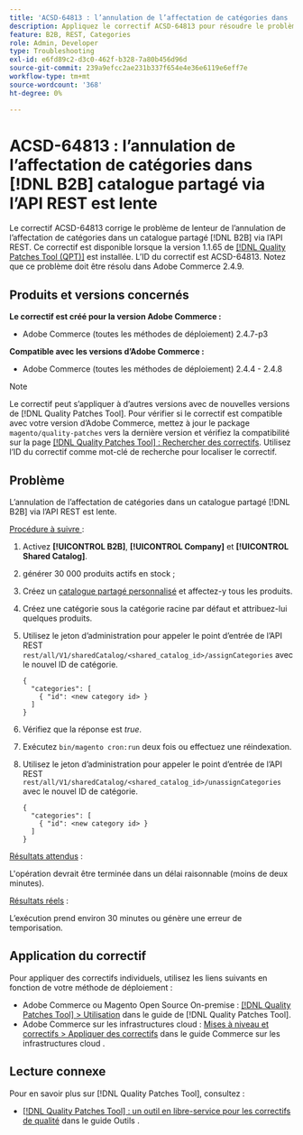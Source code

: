 ```yaml
---
title: 'ACSD-64813 : l’annulation de l’affectation de catégories dans  [!DNL B2B]  catalogue partagé via l’API REST est lente'
description: Appliquez le correctif ACSD-64813 pour résoudre le problème d’Adobe Commerce en raison duquel l’annulation de l’affectation de catégories dans un catalogue partagé  [!DNL B2B]  l’aide de l’API REST est lente.
feature: B2B, REST, Categories
role: Admin, Developer
type: Troubleshooting
exl-id: e6fd89c2-d3c0-462f-b328-7a80b456d96d
source-git-commit: 239a9efcc2ae231b337f654e4e36e6119e6eff7e
workflow-type: tm+mt
source-wordcount: '368'
ht-degree: 0%

---
```


# ACSD-64813 : l’annulation de l’affectation de catégories dans [!DNL B2B] catalogue partagé via l’API REST est lente

Le correctif ACSD-64813 corrige le problème de lenteur de l’annulation de l’affectation de catégories dans un catalogue partagé [!DNL B2B] via l’API REST. Ce correctif est disponible lorsque la version 1.1.65 de [[!DNL Quality Patches Tool (QPT)]](/help/tools/quality-patches-tool/quality-patches-tool-to-self-serve-quality-patches.md) est installée. L’ID du correctif est ACSD-64813. Notez que ce problème doit être résolu dans Adobe Commerce 2.4.9.

## Produits et versions concernés

**Le correctif est créé pour la version Adobe Commerce :**

* Adobe Commerce (toutes les méthodes de déploiement) 2.4.7-p3

**Compatible avec les versions d’Adobe Commerce :**

* Adobe Commerce (toutes les méthodes de déploiement) 2.4.4 - 2.4.8

>[!NOTE]
>
>Le correctif peut s’appliquer à d’autres versions avec de nouvelles versions de [!DNL Quality Patches Tool]. Pour vérifier si le correctif est compatible avec votre version d’Adobe Commerce, mettez à jour le package `magento/quality-patches` vers la dernière version et vérifiez la compatibilité sur la page [[!DNL Quality Patches Tool] : Rechercher des correctifs](https://experienceleague.adobe.com/tools/commerce-quality-patches/index.html). Utilisez l’ID du correctif comme mot-clé de recherche pour localiser le correctif.

## Problème

L’annulation de l’affectation de catégories dans un catalogue partagé [!DNL B2B] via l’API REST est lente.

<u>Procédure à suivre </u> :

1. Activez **[!UICONTROL B2B]**, **[!UICONTROL Company]** et **[!UICONTROL Shared Catalog]**.
1. générer 30 000 produits actifs en stock ;
1. Créez un [catalogue partagé personnalisé](https://experienceleague.adobe.com/en/docs/commerce-admin/b2b/shared-catalogs/catalog-shared#actions-controls) et affectez-y tous les produits.
1. Créez une catégorie sous la catégorie racine par défaut et attribuez-lui quelques produits.
1. Utilisez le jeton d’administration pour appeler le point d’entrée de l’API REST `rest/all/V1/sharedCatalog/<shared_catalog_id>/assignCategories` avec le nouvel ID de catégorie.

   ```
   {
     "categories": [
       { "id": <new category id> }
     ]
   }
   ```

1. Vérifiez que la réponse est *true*.
1. Exécutez `bin/magento cron:run` deux fois ou effectuez une réindexation.
1. Utilisez le jeton d’administration pour appeler le point d’entrée de l’API REST `rest/all/V1/sharedCatalog/<shared_catalog_id>/unassignCategories` avec le nouvel ID de catégorie.

   ```
   {
     "categories": [
       { "id": <new category id> }
     ]
   }
   ```

<u>Résultats attendus</u> :

L&#39;opération devrait être terminée dans un délai raisonnable (moins de deux minutes).

<u>Résultats réels</u> :

L’exécution prend environ 30 minutes ou génère une erreur de temporisation.

## Application du correctif

Pour appliquer des correctifs individuels, utilisez les liens suivants en fonction de votre méthode de déploiement :

* Adobe Commerce ou Magento Open Source On-premise : [[!DNL Quality Patches Tool] > Utilisation](/help/tools/quality-patches-tool/usage.md) dans le guide de [!DNL Quality Patches Tool].
* Adobe Commerce sur les infrastructures cloud : [Mises à niveau et correctifs > Appliquer des correctifs](https://experienceleague.adobe.com/docs/commerce-cloud-service/user-guide/develop/upgrade/apply-patches.html) dans le guide Commerce sur les infrastructures cloud .

## Lecture connexe

Pour en savoir plus sur [!DNL Quality Patches Tool], consultez :

* [[!DNL Quality Patches Tool] : un outil en libre-service pour les correctifs de qualité](/help/tools/quality-patches-tool/quality-patches-tool-to-self-serve-quality-patches.md) dans le guide Outils .
